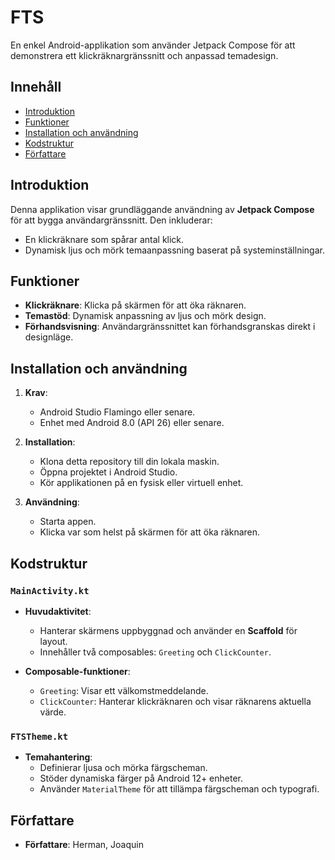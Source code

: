 # FTS

En enkel Android-applikation som använder Jetpack Compose för att demonstrera ett klickräknargränssnitt och anpassad temadesign.

## Innehåll

- [Introduktion](#introduktion)
- [Funktioner](#funktioner)
- [Installation och användning](#installation-och-användning)
- [Kodstruktur](#kodstruktur)
- [Författare](#författare)

## Introduktion

Denna applikation visar grundläggande användning av **Jetpack Compose** för att bygga användargränssnitt. Den inkluderar:
- En klickräknare som spårar antal klick.
- Dynamisk ljus och mörk temaanpassning baserat på systeminställningar.

## Funktioner

- **Klickräknare**: Klicka på skärmen för att öka räknaren.
- **Temastöd**: Dynamisk anpassning av ljus och mörk design.
- **Förhandsvisning**: Användargränssnittet kan förhandsgranskas direkt i designläge.

## Installation och användning

1. **Krav**: 
   - Android Studio Flamingo eller senare.
   - Enhet med Android 8.0 (API 26) eller senare.

2. **Installation**:
   - Klona detta repository till din lokala maskin.
   - Öppna projektet i Android Studio.
   - Kör applikationen på en fysisk eller virtuell enhet.

3. **Användning**:
   - Starta appen.
   - Klicka var som helst på skärmen för att öka räknaren.

## Kodstruktur

### `MainActivity.kt`

- **Huvudaktivitet**:
  - Hanterar skärmens uppbyggnad och använder en **Scaffold** för layout.
  - Innehåller två composables: `Greeting` och `ClickCounter`.

- **Composable-funktioner**:
  - `Greeting`: Visar ett välkomstmeddelande.
  - `ClickCounter`: Hanterar klickräknaren och visar räknarens aktuella värde.

### `FTSTheme.kt`

- **Temahantering**:
  - Definierar ljusa och mörka färgscheman.
  - Stöder dynamiska färger på Android 12+ enheter.
  - Använder `MaterialTheme` för att tillämpa färgscheman och typografi.

## Författare

- **Författare**: Herman, Joaquin
